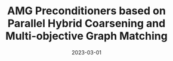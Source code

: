 ---
title: "AMG Preconditioners based on Parallel Hybrid Coarsening and Multi-objective Graph Matching"
collection: publications
permalink: /publication/2023-03-01-AMG-Preconditioners-based-on-Parallel-Hybrid-Coarsening-and-Multi-objective-Graph-Matching
date: 2023-03-01
venue: 'In the proceedings of 2023 31st Euromicro International Conference on Parallel, Distributed and Network-Based Processing (PDP)'
link: 'https://ieeexplore.ieee.org/document/10137155/'
citation: ' Pasqua D&apos;Ambra,  Fabio Durastante,  S M Ferdous,  Salvatore Filippone,  Mahantesh Halappanavar,  Alex Pothen, &quot;AMG Preconditioners based on Parallel Hybrid Coarsening and Multi-objective Graph Matching.&quot; In the proceedings of 2023 31st Euromicro International Conference on Parallel, Distributed and Network-Based Processing (PDP), 2023.'
paperurl: "/files/pdf/papers/D&apos;Ambra et al_2023_AMG Preconditioners based on Parallel Hybrid Coarsening and Multi-objective.pdf:files/3208/D&apos;Ambra et al_2023_AMG Preconditioners based on Parallel Hybrid Coarsening and Multi-objective.pdf:application/pdf"
---